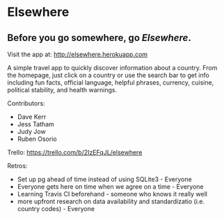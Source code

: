 # Elsewhere
## Before you go somewhere, go *Elsewhere*.

Visit the app at: http://elsewhere.herokuapp.com

A simple travel app to quickly discover information about a country. From the homepage, just click on a country or use the search bar to get info including fun facts, official language, helpful phrases, currency, cuisine, political stability, and health warnings.

Contributors:
* Dave Kerr
* Jess Tatham
* Judy Jow
* Ruben Osorio

Trello: https://trello.com/b/2IzEFqJL/elsewhere

Retros:
* Set up pg ahead of time instead of using SQLite3 - Everyone
* Everyone gets here on time when we agree on a time - Everyone
* Learning Travis CI beforehand - someone who knows it really well
* more upfront research on data availability and standardizatio (i.e. country codes) - Everyone
